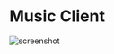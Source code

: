 # Music Client

![screenshot](https://github.com/JuanGrooth/Music-Player/blob/master/screenshot.png?raw=true)
